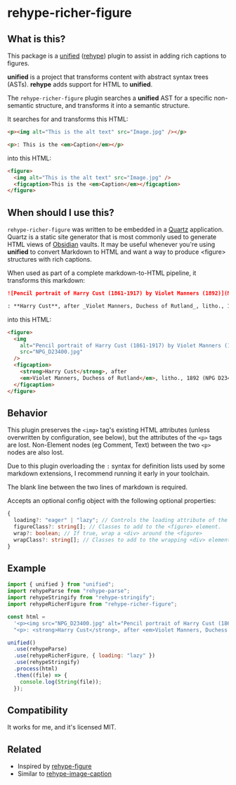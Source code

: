 # rehype-richer-figure

## What is this?

This package is a [unified](https://github.com/unifiedjs/unified) ([rehype](https://github.com/rehypejs/rehype)) plugin
to assist in adding rich captions to figures.

**unified** is a project that transforms content with abstract syntax trees (ASTs). **rehype** adds support for HTML to
**unified**.

The `rehype-richer-figure` plugin searches a **unified** AST for a specific non-semantic structure, and transforms it into
a semantic structure.

It searches for and transforms this HTML:

```html
<p><img alt="This is the alt text" src="Image.jpg" /></p>

<p>: This is the <em>Caption</em></p>
```

into this HTML:

```html
<figure>
  <img alt="This is the alt text" src="Image.jpg" />
  <figcaption>This is the <em>Caption</em></figcaption>
</figure>
```

## When should I use this?

`rehype-richer-figure` was written to be embedded in a [Quartz](https://quartz.jzhao.xyz/) application. Quartz is a
static site generator that is most commonly used to generate HTML views of [Obsidian](https://obsidian.md/) vaults. It
may be useful whenever you're using **unified** to convert Markdown to HTML and want a way to produce &lt;figure&gt;
structures with rich captions.

When used as part of a complete markdown-to-HTML pipeline, it transforms this markdown:

```markdown
![Pencil portrait of Harry Cust (1861-1917) by Violet Manners (1892)](NPG_D23400.jpg)

: **Harry Cust**, after _Violet Manners, Duchess of Rutland_, litho., 1892 (NPG D23400)
```

into this HTML:

```html
<figure>
  <img
    alt="Pencil portrait of Harry Cust (1861-1917) by Violet Manners (1892)"
    src="NPG_D23400.jpg"
  />
  <figcaption>
    <strong>Harry Cust</strong>, after
    <em>Violet Manners, Duchess of Rutland</em>, litho., 1892 (NPG D23400)
  </figcaption>
</figure>
```

## Behavior

This plugin preserves the `<img>` tag's existing HTML attributes (unless overwritten by configuration, see below), but
the attributes of the `<p>` tags are lost. Non-Element nodes (eg Comment, Text) between the two `<p>` nodes are also
lost.

Due to this plugin overloading the `:` syntax for definition lists used by some markdown extensions, I recommend
running it early in your toolchain.

The blank line between the two lines of markdown is required.

Accepts an optional config object with the following optional properties:

```ts
{
  loading?: "eager" | "lazy"; // Controls the loading attribute of the `<img>` tag.
  figureClass?: string[]; // Classes to add to the <figure> element.
  wrap?: boolean; // If true, wrap a <div> around the <figure>
  wrapClass?: string[]; // Classes to add to the wrapping <div> element.
}
```

## Example

```javascript
import { unified } from "unified";
import rehypeParse from "rehype-parse";
import rehypeStringify from "rehype-stringify";
import rehypeRicherFigure from "rehype-richer-figure";

const html =
  '<p><img src="NPG_D23400.jpg" alt="Pencil portrait of Harry Cust (1861-1917) by Violet Manners (1892)">\n' +
  "<p>: <strong>Harry Cust</strong>, after <em>Violet Manners, Duchess of Rutland</em>, litho., 1892 (NPG D23400)</p>\n";

unified()
  .use(rehypeParse)
  .use(rehypeRicherFigure, { loading: "lazy" })
  .use(rehypeStringify)
  .process(html)
  .then((file) => {
    console.log(String(file));
  });
```

## Compatibility

It works for me, and it's licensed MIT.

## Related

- Inspired by [rehype-figure](https://github.com/josestg/rehype-figure)
- Similar to [rehype-image-caption](https://github.com/Robot-Inventor/rehype-image-caption)
